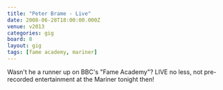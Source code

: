 ```yaml
---
title: "Peter Brame - Live"
date: 2008-06-28T18:00:00.000Z
venue: v2013
categories: gig
board: 8
layout: gig
tags: [fame academy, mariner]
---
```

Wasn't he a runner up on BBC's "Fame Academy"? LIVE no less, not pre-recorded entertainment at the Mariner tonight then!